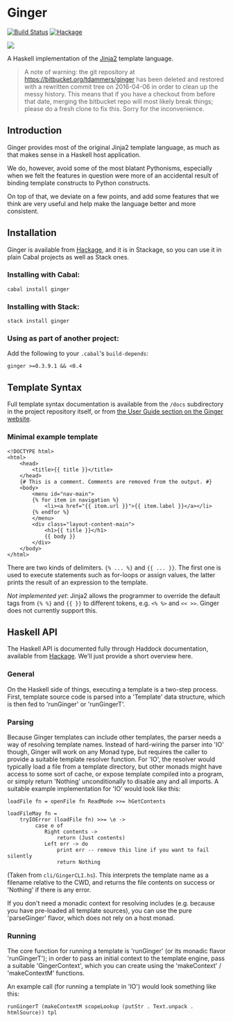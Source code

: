 # Ginger


[![Build Status](https://travis-ci.org/tdammers/ginger.svg?branch=master)](https://travis-ci.org/tdammers/ginger)
[![Hackage](https://img.shields.io/hackage/v/ginger.svg)](https://hackage.haskell.org/package/ginger)

![](http://ginger.tobiasdammers.nl/static/img/ginger-leaf.svg)

A Haskell implementation of the [Jinja2](http://jinja.pocoo.org/) template
language.

> A note of warning: the git repository at https://bitbucket.org/tdammers/ginger
> has been deleted and restored with a rewritten commit tree on 2016-04-06 in
> order to clean up the messy history. This means that if you have a checkout
> from before that date, merging the bitbucket repo will most likely break
> things; please do a fresh clone to fix this. Sorry for the inconvenience.

## Introduction

Ginger provides most of the original Jinja2 template language, as much as that
makes sense in a Haskell host application.

We do, however, avoid some of the most blatant Pythonisms, especially when we
felt the features in question were more of an accidental result of binding
template constructs to Python constructs.

On top of that, we deviate on a few points, and add some features that we think
are very useful and help make the language better and more consistent.

## Installation

Ginger is available from [Hackage](https://hackage.haskell.org/package/ginger),
and it is in Stackage, so you can use it in plain Cabal projects as well as
Stack ones.

### Installing with Cabal:

    cabal install ginger

### Installing with Stack:

    stack install ginger

### Using as part of another project:

Add the following to your `.cabal`'s `build-depends`:

    ginger >=0.3.9.1 && <0.4

## Template Syntax

Full template syntax documentation is available from the `/docs` subdirectory
in the project repository itself, or from [the User Guide section on the
Ginger website](https://ginger.tobiasdammers.nl/guide).

### Minimal example template

    <!DOCTYPE html>
    <html>
        <head>
            <title>{{ title }}</title>
        </head>
        {# This is a comment. Comments are removed from the output. #}
        <body>
            <menu id="nav-main">
            {% for item in navigation %}
                <li><a href="{{ item.url }}">{{ item.label }}</a></li>
            {% endfor %}
            </menu>
            <div class="layout-content-main">
                <h1>{{ title }}</h1>
                {{ body }}
            </div>
        </body>
    </html>

There are two kinds of delimiters. `{% ... %}` and `{{ ... }}`. The first
one is used to execute statements such as for-loops or assign values, the
latter prints the result of an expression to the template.

*Not implemented yet*: Jinja2 allows the programmer to override the default
tags from `{% %}` and `{{ }}` to different tokens, e.g. `<% %>` and `<< >>`.
Ginger does not currently support this.

## Haskell API

The Haskell API is documented fully through Haddock documentation, available
from [Hackage](https://hackage.haskell.org/package/ginger). We'll just provide
a short overview here.

### General

On the Haskell side of things, executing a template is a two-step process.
First, template source code is parsed into a 'Template' data structure,
which is then fed to 'runGinger' or 'runGingerT'.

###  Parsing

Because Ginger templates can include other templates, the parser needs a way of
resolving template names. Instead of hard-wiring the parser into 'IO' though,
Ginger will work on any Monad type, but requires the caller to provide a
suitable template resolver function. For 'IO', the resolver would typically
load a file from a template directory, but other monads might have access to
some sort of cache, or expose template compiled into a program, or simply
return 'Nothing' unconditionally to disable any and all imports. A suitable
example implementation for 'IO' would look like this:

    loadFile fn = openFile fn ReadMode >>= hGetContents

    loadFileMay fn =
        tryIOError (loadFile fn) >>= \e ->
             case e of
                Right contents ->
                    return (Just contents)
                Left err -> do
                    print err -- remove this line if you want to fail silently
                    return Nothing

(Taken from `cli/GingerCLI.hs`). This interprets the template name as a
filename relative to the CWD, and returns the file contents on success or
'Nothing' if there is any error.

If you don't need a monadic context for resolving includes (e.g. because you
have pre-loaded all template sources), you can use the pure 'parseGinger'
flavor, which does not rely on a host monad.

### Running

The core function for running a template is 'runGinger' (or its monadic
flavor 'runGingerT'); in order to pass an initial context to the template
engine, pass a suitable 'GingerContext', which you can create using the
'makeContext' / 'makeContextM' functions.

An example call (for running a template in 'IO') would look something like
this:

    runGingerT (makeContextM scopeLookup (putStr . Text.unpack . htmlSource)) tpl
